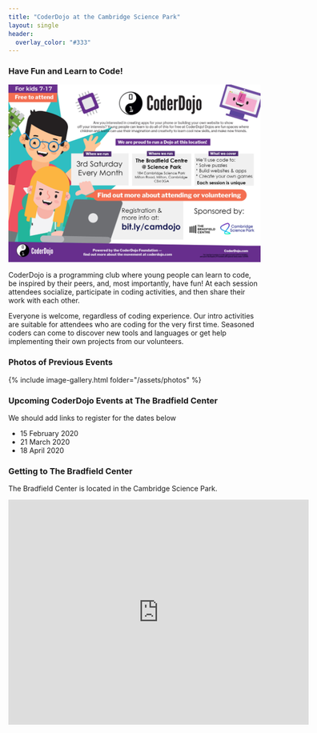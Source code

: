 ```yaml
---
title: "CoderDojo at the Cambridge Science Park"
layout: single
header:
  overlay_color: "#333"
---
```


### Have Fun and Learn to Code!

[![makecode-maze](/assets/images/poster.jpg)](https://zen.coderdojo.com/dojos/gb/cambridge/science-park-cambridge-the-bradfield-centre)

CoderDojo is a programming club where young people can learn to code, be inspired by their peers, 
and, most importantly, have fun! At each session attendees socialize, participate in coding activities, 
and then share their work with each other.

Everyone is welcome, regardless of coding experience. Our intro activities are suitable for
attendees who are coding for the very first time. Seasoned coders can come to discover new
tools and languages or get help implementing their own projects from our volunteers.

### Photos of Previous Events

{% include image-gallery.html folder="/assets/photos" %}

### Upcoming CoderDojo Events at The Bradfield Center

We should add links to register for the dates below

- 15 February 2020
- 21 March 2020
- 18 April 2020

### Getting to The Bradfield Center

The Bradfield Center is located in the Cambridge Science Park.

<iframe src="https://www.google.com/maps/embed?pb=!1m14!1m8!1m3!1d9774.126849806922!2d0.1463065!3d52.2337252!3m2!1i1024!2i768!4f13.1!3m3!1m2!1s0x0%3A0x410ce131c2898905!2sThe%20Bradfield%20Centre!5e0!3m2!1sen!2suk!4v1580168586746!5m2!1sen!2suk" width="600" height="450" frameborder="0" style="border:0;" allowfullscreen=""></iframe>
